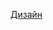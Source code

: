 [Дизайн](https://www.figma.com/file/l5VkO6udSbwruX72pWtsR8/StarInvest?type=design&node-id=0-1&mode=design&t=ynYC6Y56uOxfYNkS-0)
